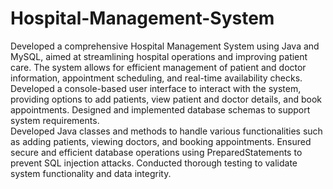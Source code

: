 # Hospital-Management-System

Developed a comprehensive Hospital Management System using Java and MySQL, aimed at streamlining hospital operations and improving patient care. The system allows for efficient management of patient and doctor information, appointment scheduling, and real-time availability checks.<br> 
Developed a console-based user interface to interact with the system, providing options to add patients, view patient and doctor details, and book appointments.
Designed and implemented database schemas to support system requirements. <br>
Developed Java classes and methods to handle various functionalities such as adding patients, viewing doctors, and booking appointments. 
Ensured secure and efficient database operations using PreparedStatements to prevent SQL injection attacks. 
Conducted thorough testing to validate system functionality and data integrity.
